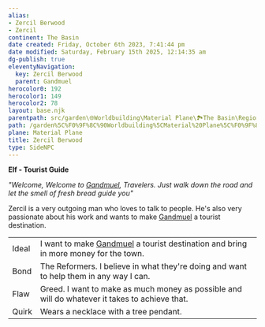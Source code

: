 ```yaml
---
alias:
- Zercil Berwood
- Zercil
continent: The Basin
date created: Friday, October 6th 2023, 7:41:44 pm
date modified: Saturday, February 15th 2025, 12:14:35 am
dg-publish: true
eleventyNavigation:
  key: Zercil Berwood
  parent: Gandmuel
herocolor0: 192
herocolor1: 149
herocolor2: 78
layout: base.njk
parentpath: src/garden\🌐Worldbuilding\Material Plane\🏞️The Basin\Regions\Gandmuel/Gandmuel.md
path: /garden%5C%F0%9F%8C%90Worldbuilding%5CMaterial%20Plane%5C%F0%9F%8F%9E%EF%B8%8FThe%20Basin%5CRegions%5CGandmuel/Zercil%20Berwood/
plane: Material Plane
title: Zercil Berwood
type: SideNPC
---
```


**Elf - Tourist Guide**

_"Welcome, Welcome to [Gandmuel](/garden/%F0%9F%8C%90Worldbuilding%5CMaterial%20Plane%5C%F0%9F%8F%9E%EF%B8%8FThe%20Basin%5CRegions%5CGandmuel/Gandmuel), Travelers. Just walk down the road and let the smell of fresh bread guide you"_

Zercil is a very outgoing man who loves to talk to people. He's also very passionate about his work and wants to make [Gandmuel](/garden/%F0%9F%8C%90Worldbuilding%5CMaterial%20Plane%5C%F0%9F%8F%9E%EF%B8%8FThe%20Basin%5CRegions%5CGandmuel/Gandmuel) a tourist destination.

|       |                                                                                                |
| -- | - |
| Ideal | I want to make [Gandmuel](/garden/%F0%9F%8C%90Worldbuilding%5CMaterial%20Plane%5C%F0%9F%8F%9E%EF%B8%8FThe%20Basin%5CRegions%5CGandmuel/Gandmuel) a tourist destination and bring in more money for the town.            |
| Bond  | The Reformers. I believe in what they're doing and want to help them in any way I can.         |
| Flaw  | Greed. I want to make as much money as possible and will do whatever it takes to achieve that. |
| Quirk | Wears a necklace with a tree pendant.                                                          |
